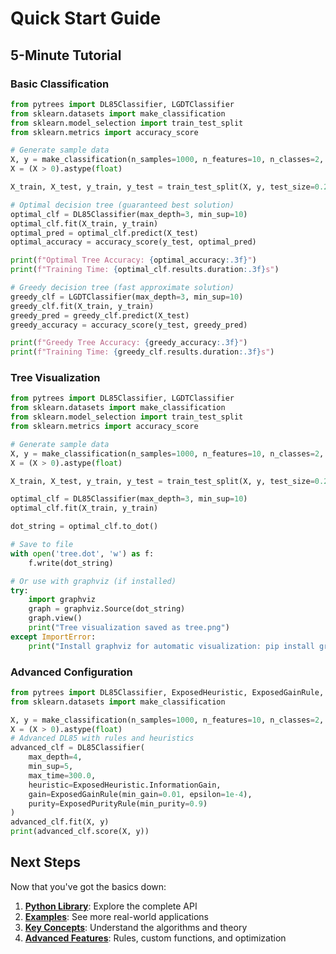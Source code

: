 # Quick Start Guide

## 5-Minute Tutorial

### Basic Classification

```python
from pytrees import DL85Classifier, LGDTClassifier
from sklearn.datasets import make_classification
from sklearn.model_selection import train_test_split
from sklearn.metrics import accuracy_score

# Generate sample data
X, y = make_classification(n_samples=1000, n_features=10, n_classes=2, random_state=42)
X = (X > 0).astype(float)

X_train, X_test, y_train, y_test = train_test_split(X, y, test_size=0.2, random_state=42)

# Optimal decision tree (guaranteed best solution)
optimal_clf = DL85Classifier(max_depth=3, min_sup=10)
optimal_clf.fit(X_train, y_train)
optimal_pred = optimal_clf.predict(X_test)
optimal_accuracy = accuracy_score(y_test, optimal_pred)

print(f"Optimal Tree Accuracy: {optimal_accuracy:.3f}")
print(f"Training Time: {optimal_clf.results.duration:.3f}s")

# Greedy decision tree (fast approximate solution)
greedy_clf = LGDTClassifier(max_depth=3, min_sup=10)
greedy_clf.fit(X_train, y_train)
greedy_pred = greedy_clf.predict(X_test)
greedy_accuracy = accuracy_score(y_test, greedy_pred)

print(f"Greedy Tree Accuracy: {greedy_accuracy:.3f}")
print(f"Training Time: {greedy_clf.results.duration:.3f}s")
```

### Tree Visualization

```python
from pytrees import DL85Classifier, LGDTClassifier
from sklearn.datasets import make_classification
from sklearn.model_selection import train_test_split
from sklearn.metrics import accuracy_score

# Generate sample data
X, y = make_classification(n_samples=1000, n_features=10, n_classes=2, random_state=42)
X = (X > 0).astype(float)

X_train, X_test, y_train, y_test = train_test_split(X, y, test_size=0.2, random_state=42)

optimal_clf = DL85Classifier(max_depth=3, min_sup=10)
optimal_clf.fit(X_train, y_train)

dot_string = optimal_clf.to_dot()

# Save to file
with open('tree.dot', 'w') as f:
    f.write(dot_string)

# Or use with graphviz (if installed)
try:
    import graphviz
    graph = graphviz.Source(dot_string)
    graph.view()
    print("Tree visualization saved as tree.png")
except ImportError:
    print("Install graphviz for automatic visualization: pip install graphviz")
```


### Advanced Configuration
```python
from pytrees import DL85Classifier, ExposedHeuristic, ExposedGainRule, ExposedPurityRule
from sklearn.datasets import make_classification

X, y = make_classification(n_samples=1000, n_features=10, n_classes=2, random_state=42)
X = (X > 0).astype(float)
# Advanced DL85 with rules and heuristics
advanced_clf = DL85Classifier(
    max_depth=4,
    min_sup=5,
    max_time=300.0,
    heuristic=ExposedHeuristic.InformationGain,
    gain=ExposedGainRule(min_gain=0.01, epsilon=1e-4),
    purity=ExposedPurityRule(min_purity=0.9)
)
advanced_clf.fit(X, y)
print(advanced_clf.score(X, y))
```



## Next Steps

Now that you've got the basics down:

1. **[Python Library](./python/README.md)**: Explore the complete API
2. **[Examples](./examples/classification.md)**: See more real-world applications
3. **[Key Concepts](./concepts.md)**: Understand the algorithms and theory
4. **[Advanced Features](./python/advanced.md)**: Rules, custom functions, and optimization
